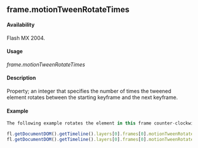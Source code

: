 ## frame.motionTweenRotateTimes

#### Availability

Flash MX 2004.

#### Usage

*frame.motionTweenRotateTimes*

#### Description

Property; an integer that specifies the number of times the tweened element rotates between the starting keyframe and the next keyframe.

#### Example

```javascript
The following example rotates the element in this frame counter-clockwise three times by the time it reaches the next keyframe:

fl.getDocumentDOM().getTimeline().layers[0].frames[0].motionTweenRotate = "counter- clockwise"; 
fl.getDocumentDOM().getTimeline().layers[0].frames[0].motionTweenRotateTimes = 3;

```